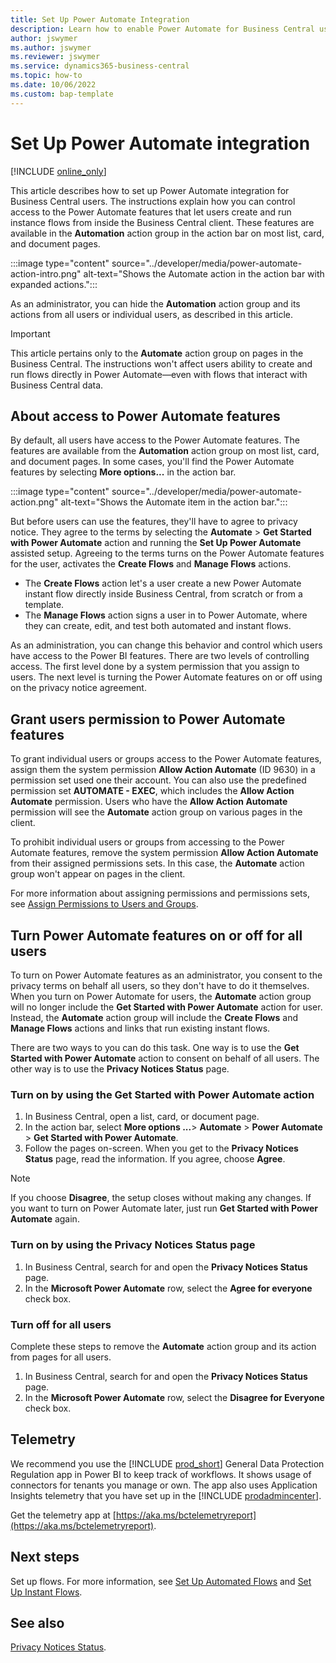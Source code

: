 ```yaml
---
title: Set Up Power Automate Integration 
description: Learn how to enable Power Automate for Business Central users.
author: jswymer
ms.author: jswymer 
ms.reviewer: jswymer
ms.service: dynamics365-business-central
ms.topic: how-to 
ms.date: 10/06/2022
ms.custom: bap-template 
---
```

# Set Up Power Automate integration 

[!INCLUDE [online_only](../developer/includes/online_only.md)]

This article describes how to set up Power Automate integration for Business Central users. The instructions explain how you can control access to the Power Automate features that let users create and run instance flows from inside the Business Central client. These features are available in the **Automation** action group in the action bar on most list, card, and document pages.

:::image type="content" source="../developer/media/power-automate-action-intro.png" alt-text="Shows the Automate action in the action bar with expanded actions.":::

As an administrator, you can hide the **Automation** action group and its actions from all users or individual users, as described in this article.

> [!IMPORTANT]
> This article pertains only to the **Automate** action group on pages in the Business Central. The instructions won't affect users ability to create and run flows directly in Power Automate&mdash;even with flows that interact with Business Central data.

## About access to Power Automate features

By default, all users have access to the Power Automate features. The features are available from the **Automation** action group on most list, card, and document pages. In some cases, you'll find the Power Automate features by selecting **More options...** in the action bar.

 :::image type="content" source="../developer/media/power-automate-action.png" alt-text="Shows the Automate item in the action bar.":::

But before users can use the features, they'll have to agree to privacy notice. They agree to the terms by selecting the **Automate** > **Get Started with Power Automate** action and running the **Set Up Power Automate** assisted setup. Agreeing to the terms turns on the Power Automate features for the user, activates the **Create Flows** and **Manage Flows** actions.

- The **Create Flows** action let's a user create a new Power Automate instant flow directly inside Business Central, from scratch or from a template.
- The **Manage Flows** action signs a user in to Power Automate, where they can create, edit, and test both automated and instant flows.

As an administration, you can change this behavior and control which users have access to the Power BI features. There are two levels of controlling access. The first level done by a system permission that you assign to users. The next level is turning the Power Automate features on or off using on the privacy notice agreement.

## Grant users permission to Power Automate features

To grant individual users or groups access to the Power Automate features, assign them the system permission **Allow Action Automate** (ID 9630) in a permission set used one their account. You can also use the predefined permission set **AUTOMATE - EXEC**, which includes the **Allow Action Automate** permission. Users who have the **Allow Action Automate** permission will see the **Automate** action group on various pages in the client. 

To prohibit individual users or groups from accessing to the Power Automate features, remove the system permission **Allow Action Automate** from their assigned permissions sets. In this case, the **Automate** action group won't appear on pages in the client.

For more information about assigning permissions and permissions sets, see [Assign Permissions to Users and Groups](/dynamics365/business-central/ui-define-granular-permissions).

## Turn Power Automate features on or off for all users

To turn on Power Automate features as an administrator, you consent to the privacy terms on behalf all users, so they don't have to do it themselves. When you turn on Power Automate for users, the **Automate** action group will no longer include the **Get Started with Power Automate** action for user. Instead, the **Automate** action group will include the **Create Flows** and **Manage Flows** actions and links that run existing instant flows.

There are two ways to you can do this task. One way is to use the **Get Started with Power Automate** action to consent on behalf of all users. The other way is to use the **Privacy Notices Status** page.

### Turn on by using the Get Started with Power Automate action

1. In Business Central, open a list, card, or document page.
2. In the action bar, select **More options ...**> **Automate** > **Power Automate** > **Get Started with Power Automate**.
3. Follow the pages on-screen. When you get to the **Privacy Notices Status** page, read the information. If you agree, choose **Agree**.

> [!NOTE]
> If you choose **Disagree**, the setup closes without making any changes. If you want to turn on Power Automate later, just run **Get Started with Power Automate** again.

### Turn on by using the Privacy Notices Status page

1. In Business Central, search for and open the **Privacy Notices Status** page.
2. In the **Microsoft Power Automate** row, select the **Agree for everyone** check box.

### Turn off for all users

Complete these steps to remove the **Automate** action group and its action from pages for all users.

1. In Business Central, search for and open the **Privacy Notices Status** page.
2. In the **Microsoft Power Automate** row, select the **Disagree for Everyone** check box.

## Telemetry

We recommend you use the [!INCLUDE [prod_short](../includes/prod_short.md)] General Data Protection Regulation app in Power BI to keep track of workflows. It shows usage of connectors for tenants you manage or own. The app also uses Application Insights​ telemetry that​ you have set up in the [!INCLUDE [prodadmincenter](../developer/includes/prodadmincenter.md)].  

Get the telemetry app at [https://aka.ms/bctelemetryreport](https://aka.ms/bctelemetryreport).

## Next steps

Set up flows. For more information, see [Set Up Automated Flows](automate-workflows.md) and [Set Up Instant Flows](instant-flows.md).

## See also

[Privacy Notices Status](/dynamics365/business-central/privacy-notices-status).